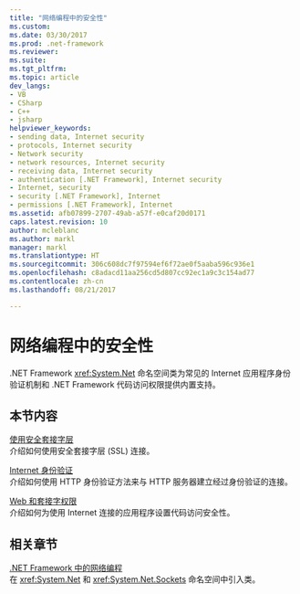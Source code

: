 ```yaml
---
title: "网络编程中的安全性"
ms.custom: 
ms.date: 03/30/2017
ms.prod: .net-framework
ms.reviewer: 
ms.suite: 
ms.tgt_pltfrm: 
ms.topic: article
dev_langs:
- VB
- CSharp
- C++
- jsharp
helpviewer_keywords:
- sending data, Internet security
- protocols, Internet security
- Network security
- network resources, Internet security
- receiving data, Internet security
- authentication [.NET Framework], Internet security
- Internet, security
- security [.NET Framework], Internet
- permissions [.NET Framework], Internet
ms.assetid: afb07899-2707-49ab-a57f-e0caf20d0171
caps.latest.revision: 10
author: mcleblanc
ms.author: markl
manager: markl
ms.translationtype: HT
ms.sourcegitcommit: 306c608dc7f97594ef6f72ae0f5aaba596c936e1
ms.openlocfilehash: c8adacd11aa256cd5d807cc92ec1a9c3c154ad77
ms.contentlocale: zh-cn
ms.lasthandoff: 08/21/2017

---
```

# <a name="security-in-network-programming"></a>网络编程中的安全性
.NET Framework <xref:System.Net> 命名空间类为常见的 Internet 应用程序身份验证机制和 .NET Framework 代码访问权限提供内置支持。  
  
## <a name="in-this-section"></a>本节内容  
 [使用安全套接字层](../../../docs/framework/network-programming/using-secure-sockets-layer.md)  
 介绍如何使用安全套接字层 (SSL) 连接。  
  
 [Internet 身份验证](../../../docs/framework/network-programming/internet-authentication.md)  
 介绍如何使用 HTTP 身份验证方法来与 HTTP 服务器建立经过身份验证的连接。  
  
 [Web 和套接字权限](../../../docs/framework/network-programming/web-and-socket-permissions.md)  
 介绍如何为使用 Internet 连接的应用程序设置代码访问安全性。  
  
## <a name="related-sections"></a>相关章节  
 [.NET Framework 中的网络编程](../../../docs/framework/network-programming/index.md)  
 在 <xref:System.Net> 和 <xref:System.Net.Sockets> 命名空间中引入类。

